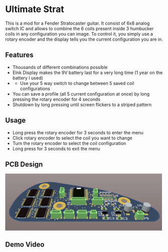 # Ultimate Strat
This is a mod for a Fender Stratocaster guitar. It consist of 6x8 analog switch IC and allows to combine the 6 coils present inside 3 humbucker coils in any configuration you can image. To control it, you simply use a rotary encoder and the display tells you the current configuration you are in.

## Features
* Thousands of different combinations possible
* EInk Display makes the 9V battery last for a very long time (1 year on the battery I used)
* * Use your 5 way switch to change between 5 saved coil configurations
* You can save a profile (all 5 current configuration at once) by long pressing the rotary encoder for 4 seconds
* Shutdown by long pressing until screen flickers to a striped pattern


## Usage
* Long press the rotary encoder for 3 seconds to enter the menu
* Click rotary encoder to select the coil you want to change
* Turn the rotary encoder to select the coil configuration
* Long press for 3 seconds to exit the menu

## PCB Design
<a href="https://github.com/thechosenone98/Ultimate-Strat/blob/master/ressources">
<img src="https://github.com/thechosenone98/Ultimate-Strat/blob/master/ressources/GUITAR_PCB.png" alt="PCB Design" width="500"></a>

## Demo Video
